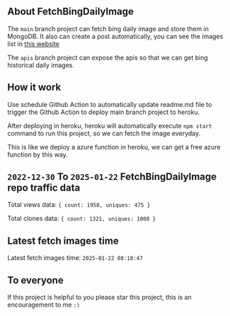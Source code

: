 ## About FetchBingDailyImage

The `main` branch project can fetch bing daily image and store them in MongoDB.
It also can create a post automatically, you can see the images list in [this website](https://oursalbum.netlify.app)

The `apis` branch project can expose the apis so that we can get bing historical daily images.

## How it work

Use schedule Github Action to automatically update readme.md file to trigger the Github Action to deploy main branch project to heroku.

After deploying in heroku, heroku will automatically execute `npm start` command to run this project, so we can fetch the image everyday.

This is like we deploy a azure function in heroku, we can get a free azure function by this way.

## `2022-12-30` To `2025-01-22` FetchBingDailyImage repo traffic data

Total views data: `{ count: 1958, uniques: 475 }`

Total clones data: `{ count: 1321, uniques: 1008 }`

## Latest fetch images time

Latest fetch images time: `2025-01-22 08:18:47`

## To everyone

If this project is helpful to you please star this project, this is an encouragement to me `:)`




